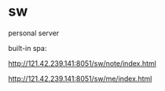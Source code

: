 # sw
personal server

built-in spa:

http://121.42.239.141:8051/sw/note/index.html

http://121.42.239.141:8051/sw/me/index.html

